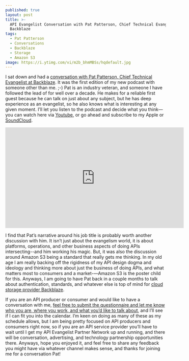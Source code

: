 ```yaml
---
published: true
layout: post
title: >-
  API Evangelist Conversation with Pat Patterson, Chief Technical Evangelist at
  Backblaze
tags:
  - Pat Patterson
  - Conversations
  - Backblaze
  - Storage
  - Amazon S3
image: https://i.ytimg.com/vi/m2b_bhmMBSs/hqdefault.jpg
---
```

I sat down and had a [conversation with Pat Patterson, Chief Technical Evangelist at Backblaze](https://conversations.apievangelist.com/sessions/2024-09-03-pat-patterson-backblaze.html). It was the first edition of my new podcast with someone other than me. ;-) Pat is an industry veteran, and someone I have followed the lead of for well over a decade. He makes for a reliable first guest because he can talk on just about any subject, but he has deep experience as an evangelist, so he also knows what is interesting at any given moment. I’ll let you listen to the podcast and decide what you think—you can watch here via [Youtube](https://www.youtube.com/watch?v=m2b_bhmMBSs), or go ahead and subscribe to my Apple or [SoundCloud](https://soundcloud.com/kinlane/api-evangelist-conversation-with-pat-patterson-chief-technical-evangelist-at-backblaze).

<center><iframe width="560" height="315" src="https://www.youtube.com/embed/m2b_bhmMBSs?si=OBIyi9MW9NDZpHFn" title="YouTube video player" frameborder="0" allow="accelerometer; autoplay; clipboard-write; encrypted-media; gyroscope; picture-in-picture; web-share" referrerpolicy="strict-origin-when-cross-origin" allowfullscreen></iframe></center>

I find that Pat’s narrative around his job title is probably worth another discussion with him. It isn’t just about the evangelism world, it is about platforms, operations, and other business aspects of doing APIs intersecting--and him working his magic. But, it was also the discussion around Amazon S3 being a standard that really gets me thinking. In my old age I am really backing off the rigidness of my API design dogma and ideology and thinking more about just the business of doing APIs, and what matters most to consumers and a market-—Amazon S3 is the poster child for this. Anyways, I am going to have Pat back in a couple months to talk about authentication, standards, and whatever else is top of mind for [cloud storage provider Backblaze](https://www.backblaze.com/).

If you are an API producer or consumer and would like to have a conversation with me, [feel free to submit the questionnaire and let me know who you are, where you work, and what you’d like to talk about](https://conversations.apievangelist.com/questions/), and I’ll see if I can fit you into the calendar. I’m keen on doing as many of these as my schedule allows, but I am being pretty focused on API producers and consumers right now, so if you are an API service provider you’ll have to wait until I get my API Evangelist Partner Network up and running, and there will be conversation, advertising, and technology partnership opportunities there. Anyways, hope you enjoyed it, and feel free to share any feedback you might have via whatever channel makes sense, and thanks for joining me for a conversation Pat!